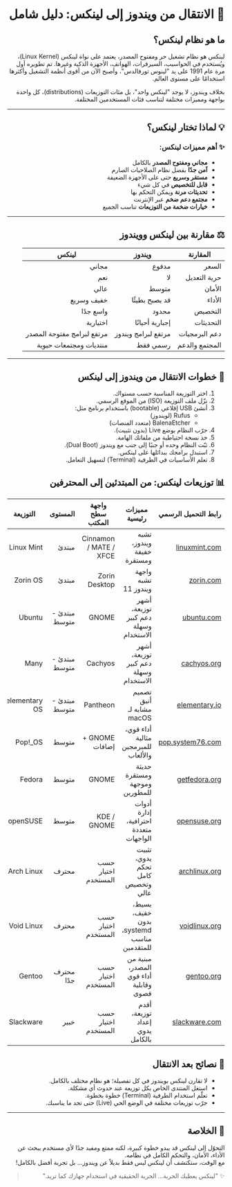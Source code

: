 <div dir="rtl">

# 🐧 الانتقال من ويندوز إلى لينكس: دليل شامل

## ما هو نظام لينكس؟

لينكس هو نظام تشغيل حر ومفتوح المصدر، يعتمد على نواة لينكس (Linux Kernel)، ويُستخدم في الحواسيب، السيرفرات، الهواتف، الأجهزة الذكية وغيرها. تم تطويره أول مرة عام 1991 على يد "لينوس تورفالدس"، وأصبح الآن من أقوى أنظمة التشغيل وأكثرها استخدامًا على مستوى العالم.

بخلاف ويندوز، لا يوجد "لينكس واحد"، بل مئات التوزيعات (distributions)، كل واحدة بواجهة ومميزات مختلفة لتناسب فئات المستخدمين المختلفة.

---

## 💡 لماذا تختار لينكس؟

### ✨ أهم مميزات لينكس:

- **مجاني ومفتوح المصدر** بالكامل
- **آمن جدًا** بفضل نظام الصلاحيات الصارم
- **مستقر وسريع** حتى على الأجهزة الضعيفة
- **قابل للتخصيص** في كل شيء
- **تحديثات مرنة** ويمكن التحكم بها
- **مجتمع دعم ضخم** عبر الإنترنت
- **خيارات ضخمة من التوزيعات** تناسب الجميع

---

## ⚖️ مقارنة بين لينكس وويندوز

| المقارنة              | ويندوز                       | لينكس                            |
|-----------------------|------------------------------|----------------------------------|
| السعر                 | مدفوع                         | مجاني                           |
| حرية التعديل          | لا                            | نعم                              |
| الأمان                | متوسط                         | عالي                            |
| الأداء                | قد يصبح بطيئًا               | خفيف وسريع                      |
| التخصيص               | محدود                         | واسع جدًا                       |
| التحديثات             | إجبارية أحيانًا              | اختيارية                        |
| دعم البرمجيات         | مرتفع لبرامج ويندوز           | مرتفع لبرامج مفتوحة المصدر      |
| المجتمع والدعم        | رسمي فقط                      | منتديات ومجتمعات حيوية          |

---

## 🧭 خطوات الانتقال من ويندوز إلى لينكس

1. اختر التوزيعة المناسبة حسب مستواك.
2. نزّل ملف التوزيعة (ISO) من الموقع الرسمي.
3. أنشئ USB إقلاعي (bootable) باستخدام برنامج مثل:
   - Rufus (لويندوز)
   - BalenaEtcher (متعدد المنصات)
4. جرّب النظام بوضع Live (بدون تثبيت).
5. خذ نسخة احتياطية من ملفاتك الهامة.
6. ثبّت النظام وحده أو جنبًا إلى جنب مع ويندوز (Dual Boot).
7. استبدل برامجك ببدائلها على لينكس.
8. تعلم الأساسيات في الطرفية (Terminal) لتسهيل التعامل.


## 📊 توزيعات لينكس: من المبتدئين إلى المحترفين

| رابط التحميل الرسمي                            | مميزات رئيسية                                  | واجهة سطح المكتب           | المستوى        | التوزيعة         |
|------------------------------------------------|-------------------------------------------------|-----------------------------|----------------|------------------|
| [linuxmint.com](https://linuxmint.com)         | تشبه ويندوز، خفيفة ومستقرة                     | Cinnamon / MATE / XFCE      | مبتدئ          | Linux Mint       |
| [zorin.com](https://zorin.com/os/)             | واجهة تشبه ويندوز 11                           | Zorin Desktop                | مبتدئ          | Zorin OS         |
| [ubuntu.com](https://ubuntu.com)               | أشهر توزيعة، دعم كبير وسهلة الاستخدام          | GNOME                        | مبتدئ - متوسط  | Ubuntu           |
| [cachyos.org](https://cachyos.org/)             | أشهر توزيعة، دعم كبير وسهلة الاستخدام          | Cachyos                        | مبتدئ - متوسط  | Many           |
| [elementary.io](https://elementary.io)         | تصميم أنيق مشابه لـ macOS                      | Pantheon                     | مبتدئ - متوسط  | elementary OS    |
| [pop.system76.com](https://pop.system76.com)   | أداء قوي، مثالية للمبرمجين والألعاب            | GNOME + إضافات              | متوسط          | Pop!_OS          |
| [getfedora.org](https://getfedora.org)         | حديثة ومستقرة وموجهة للمطورين                  | GNOME                        | متوسط          | Fedora           |
| [opensuse.org](https://www.opensuse.org)       | أدوات إدارة احترافية، متعددة الواجهات          | KDE / GNOME                  | متوسط          | openSUSE         |
| [archlinux.org](https://archlinux.org)         | تثبيت يدوي، تحكم كامل وتخصيص عالي              | حسب اختيار المستخدم         | محترف          | Arch Linux       |
| [voidlinux.org](https://voidlinux.org)         | بسيط، خفيف، بدون systemd، مناسب للمتقدمين      | حسب اختيار المستخدم         | محترف          | Void Linux       |
| [gentoo.org](https://www.gentoo.org)           | مبنية من المصدر، أداء قوي وقابلية قصوى          | حسب اختيار المستخدم         | محترف جدًا     | Gentoo           |
| [slackware.com](http://www.slackware.com)      | أقدم توزيعة، إعداد يدوي بالكامل                 | حسب اختيار المستخدم         | خبير           | Slackware        |

## 🧠 نصائح بعد الانتقال

- لا تقارن لينكس بويندوز في كل تفصيلة؛ هو نظام مختلف بالكامل.
- استغل المنتدى الخاص بكل توزيعة عند حدوث أي مشكلة.
- تعلّم استخدام الطرفية (Terminal) خطوة بخطوة.
- جرّب توزيعات مختلفة في الوضع الحي (Live) حتى تجد ما يناسبك.

---

## 💬 الخلاصة

التحوّل إلى لينكس قد يبدو خطوة كبيرة، لكنه ممتع ومفيد جدًا لأي مستخدم يبحث عن الأداء، الأمان، والتحكم الكامل في نظامه.  
مع الوقت، ستكتشف أن لينكس ليس فقط بديلاً عن ويندوز... بل تجربة أفضل بالكامل!

> ✨ "لينكس يعطيك الحرية... الحرية الحقيقية في استخدام جهازك كما تريد."


</div>
